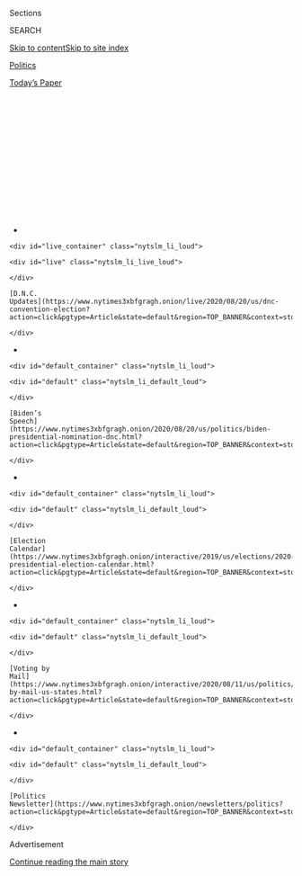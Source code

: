 <div id="app">

<div id="standalone-header">

<div class="interactive-masthead NYTAppHideMasthead css-qz70u6 e1suatyy0">

<div class="section css-ui9rw0 e1suatyy2">

<div class="css-eph4ug er09x8g0">

<div class="css-6n7j50">

</div>

<span class="css-1dv1kvn">Sections</span>

<div class="css-10488qs">

<span class="css-1dv1kvn">SEARCH</span>

</div>

[Skip to content](#site-content)[Skip to site
index](#site-index)

</div>

<div id="masthead-section-label" class="css-1wr3we4 eaxe0e00">

[Politics](https://www.nytimes3xbfgragh.onion/section/politics)

</div>

<div class="css-10698na e1huz5gh0">

</div>

</div>

<div id="masthead-bar-one" class="section hasLinks css-15hmgas e1csuq9d3">

<div class="css-uqyvli e1csuq9d0">

</div>

<div class="css-1uqjmks e1csuq9d1">

</div>

<div class="css-9e9ivx">

[](https://myaccount.nytimes3xbfgragh.onion/auth/login?response_type=cookie&client_id=vi)

</div>

<div class="css-1bvtpon e1csuq9d2">

[Today’s
Paper](https://www.nytimes3xbfgragh.onion/section/todayspaper)

</div>

</div>

</div>

<div class="css-1aor85t" style="opacity:0.000000001;z-index:-1;visibility:hidden">

<div class="css-1hqnpie">

<div class="css-epjblv">

<span class="css-17xtcya">[Politics](/section/politics)</span><span class="css-x15j1o">|</span><span class="css-fwqvlz">Is
the Church Still the Center of the Black Vote in South
Carolina?</span>

</div>

<div class="css-k008qs">

<div class="css-1iwv8en">

<span class="css-18z7m18"></span>

<div>

</div>

</div>

<span class="css-1n6z4y">https://nyti.ms/396Wk7P</span>

<div class="css-1705lsu">

<div class="css-4xjgmj">

<div class="css-4skfbu" data-role="toolbar" data-aria-label="Social Media Share buttons, Save button, and Comments Panel with current comment count" data-testid="share-tools">

  - 
  - 
  - 
  - 
    
    <div class="css-6n7j50">
    
    </div>

  - 

</div>

</div>

</div>

</div>

</div>

</div>

<div id="NYT_TOP_BANNER_REGION" class="css-mij9hh">

<div>

<div id="styln-elections-notifications-menu" class="section interactive-content interactive-size-medium css-1xxkt5x">

<div class="css-17ih8de interactive-body">

<div class="nytslm_innerContainer" data-aria-live="polite">

<div class="nytslm_title">

</div>

  - 
    
    <div id="live_container" class="nytslm_li_loud">
    
    <div id="live" class="nytslm_li_live_loud">
    
    </div>
    
    [D.N.C.
    Updates](https://www.nytimes3xbfgragh.onion/live/2020/08/20/us/dnc-convention-election?action=click&pgtype=Article&state=default&region=TOP_BANNER&context=storylines_menu)
    
    </div>

  - 
    
    <div id="default_container" class="nytslm_li_loud">
    
    <div id="default" class="nytslm_li_default_loud">
    
    </div>
    
    [Biden’s
    Speech](https://www.nytimes3xbfgragh.onion/2020/08/20/us/politics/biden-presidential-nomination-dnc.html?action=click&pgtype=Article&state=default&region=TOP_BANNER&context=storylines_menu)
    
    </div>

  - 
    
    <div id="default_container" class="nytslm_li_loud">
    
    <div id="default" class="nytslm_li_default_loud">
    
    </div>
    
    [Election
    Calendar](https://www.nytimes3xbfgragh.onion/interactive/2019/us/elections/2020-presidential-election-calendar.html?action=click&pgtype=Article&state=default&region=TOP_BANNER&context=storylines_menu)
    
    </div>

  - 
    
    <div id="default_container" class="nytslm_li_loud">
    
    <div id="default" class="nytslm_li_default_loud">
    
    </div>
    
    [Voting by
    Mail](https://www.nytimes3xbfgragh.onion/interactive/2020/08/11/us/politics/vote-by-mail-us-states.html?action=click&pgtype=Article&state=default&region=TOP_BANNER&context=storylines_menu)
    
    </div>

  - 
    
    <div id="default_container" class="nytslm_li_loud">
    
    <div id="default" class="nytslm_li_default_loud">
    
    </div>
    
    [Politics
    Newsletter](https://www.nytimes3xbfgragh.onion/newsletters/politics?action=click&pgtype=Article&state=default&region=TOP_BANNER&context=storylines_menu)
    
    </div>

</div>

</div>

</div>

</div>

</div>

<div id="top-wrapper" class="css-1sy8kpn">

<div id="top-slug" class="css-l9onyx">

Advertisement

</div>

[Continue reading the main
story](#after-top)

<div class="ad top-wrapper" style="text-align:center;height:100%;display:block;min-height:250px">

<div id="top" class="place-ad" data-position="top" data-size-key="top">

</div>

</div>

<div id="after-top">

</div>

</div>

</div>

<div id="site-content" data-role="main">

# Is the Church Still the Center of the Black Vote in South Carolina?

<div class="css-1vegfwe interactive-byline-container">

By [<span class="css-1baulvz" itemprop="name">Larry
Buchanan</span>](https://www.nytimes3xbfgragh.onion/by/larry-buchanan),
[<span class="css-1baulvz" itemprop="name">Astead W.
Herndon</span>](https://www.nytimes3xbfgragh.onion/by/astead-w-herndon),
[<span class="css-1baulvz" itemprop="name">Jon
Huang</span>](https://www.nytimes3xbfgragh.onion/by/jon-huang),
[<span class="css-1baulvz" itemprop="name">Caroline
Kim</span>](https://www.nytimes3xbfgragh.onion/by/caroline-kim),
[<span class="css-1baulvz" itemprop="name">Emily
Rhyne</span>](https://www.nytimes3xbfgragh.onion/by/emily-rhyne) and
[<span class="css-1baulvz last-byline" itemprop="name">Nilo
Tabrizy</span>](https://www.nytimes3xbfgragh.onion/by/nilo-tabrizy)Feb.
28,
2020

</div>

<div id="interactive-standalone-sharetools" class="css-wkcogx">

<div>

<div class="interactive-sharetools css-9z2bwm" data-role="toolbar" data-aria-label="Social Media Share buttons, Save button, and Comments Panel with current comment count" data-testid="share-tools">

  - 
  - 
  - 
  - 
    
    <div class="css-6n7j50">
    
    </div>

</div>

</div>

</div>

<div id="black-church-elections" class="section interactive-standard interactive-content interactive-size-scoop css-uc81c" data-id="100000007001185">

<div class="css-17ih8de interactive-body">

<div class="g-nyt-custom-placed-logo">

</div>

<div id="g-graphic" data-preview-slug="second-person">

<div id="g-fixed">

<div id="g-pixi">

<div id="g-cover" class="g-header-container">

<div class="g-top-asset g-top-cover" style="">

<div class="g-cover-asset">

<div class="g-asset g-picture g-super-blurry g-fadeout-when-ready g-asset-width-bleed" style="">

![](https://int.graylady3jvrrxbe.onion/data/videotape/finished/2020/02/1582819568/coverandcellonenew-320w.jpg)

</div>

</div>

<div class="g-header-container">

</div>

</div>

</div>

<div id="g-freebird-layer">

<div class="g-freebird-slides">

<div class="g-freebird-slide g-empty" data-index="0">

##### under-cover

<div class="g-freebird-slide-body">

</div>

</div>

<div class="g-freebird-slide g-empty" data-index="1">

##### intro

<div class="g-freebird-slide-body">

</div>

</div>

<div class="g-freebird-slide" data-index="2">

##### patriciaintro

<div class="g-freebird-slide-body">

<div class="g-container g-caption">

## Nichols Chapel AME Church

## Charleston, S.C.

</div>

</div>

</div>

<div class="g-freebird-slide g-empty" data-index="3">

##### patriciaintro2

<div class="g-freebird-slide-body">

</div>

</div>

<div class="g-freebird-slide" data-index="4">

##### patricia

<div class="g-freebird-slide-body">

<div class="g-container g-caption g-centered">

## Patricia Edwards

## Parishioner at Nichols

</div>

</div>

</div>

<div class="g-freebird-slide" data-index="5">

##### biden

<div class="g-freebird-slide-body">

<div class="g-container g-caption g-centered">

## Former Vice President  
Joseph R. Biden Jr.

## Royal Missionary Baptist Church  
in North Charleston on Sunday

</div>

</div>

</div>

<div class="g-freebird-slide" data-index="6">

##### pastor

<div class="g-freebird-slide-body">

<div class="g-container g-caption g-centered">

## Joseph Darby

## Senior Pastor at Nichols

</div>

</div>

</div>

<div class="g-freebird-slide g-empty" data-index="7">

##### pastorpandering

<div class="g-freebird-slide-body">

</div>

</div>

<div class="g-freebird-slide" data-index="8">

##### advertisement-1

<div class="g-freebird-slide-body">

<div class="g-ad">

Advertisement

<div class="place-ad" data-slot-id="mid1" data-position="mid">

</div>

</div>

</div>

</div>

<div class="g-freebird-slide g-empty" data-index="9">

##### history

<div class="g-freebird-slide-body">

</div>

</div>

<div class="g-freebird-slide g-empty" data-index="10">

##### influence

<div class="g-freebird-slide-body">

</div>

</div>

<div class="g-freebird-slide g-empty" data-index="11">

##### bidenchart

<div class="g-freebird-slide-body">

</div>

</div>

<div class="g-freebird-slide g-empty" data-index="12">

##### pete

<div class="g-freebird-slide-body">

</div>

</div>

<div class="g-freebird-slide g-empty" data-index="13">

##### patriciaend

<div class="g-freebird-slide-body">

</div>

</div>

<div class="g-freebird-slide g-empty" data-index="14">

##### community

<div class="g-freebird-slide-body">

</div>

</div>

<div class="g-freebird-slide" data-index="15">

##### deedee

<div class="g-freebird-slide-body">

<div class="g-container g-caption g-centered g-dee">

## D’atra “Dee Dee” Jackson

## National Director, Black Youth Project 100

</div>

</div>

</div>

<div class="g-freebird-slide g-empty" data-index="16">

##### void

<div class="g-freebird-slide-body">

</div>

</div>

<div class="g-freebird-slide" data-index="17">

##### end

<div class="g-freebird-slide-body">

<div class="g-container g-caption g-centered g-delayed-start">

## Tamika Gadsden

## Organizer for Black Voters Matter

</div>

</div>

</div>

<div class="g-freebird-slide g-empty" data-index="18">

##### under-coda

<div class="g-freebird-slide-body">

</div>

</div>

</div>

</div>

<div id="g-ui-layer">

<div id="g-mute-button" class="g-desktop-only">

<span class="g-muted"></span><span class="g-audio"></span>

</div>

<div class="g-button-prev">

<span class="g-caret-left"></span>

</div>

<div class="g-button-next">

<span class="g-caret-right"><span class="g-next-text">START</span></span>

</div>

<div class="g-progress-bar">

<span></span>

</div>

<div id="g-shortcuts">

<span id="g-title-button"></span>

</div>

</div>

<div id="g-loader-box">

</div>

<div id="g-coda-slide" class="g-hidden">

<div class="g-container g-desktop-only">

<div class="g-ad">

<div class="place-ad" data-slot-id="mid2" data-position="mid">

</div>

</div>

</div>

<div class="g-asset g-image-refers g-asset-width-full" style="">

### More on the 2020 Democratic Race

  - [![](https://static01.graylady3jvrrxbe.onion/images/2020/02/27/us/politics/27superdelegates/27superdelegates-thumbStandard.jpg)Democratic
    Leaders Willing to Risk Party Damage to Stop Bernie Sanders
    <span>Feb. 27,
    2020</span>](https://www.nytimes3xbfgragh.onion/2020/02/27/us/politics/democratic-superdelegates.html)
  - [![](https://static01.graylady3jvrrxbe.onion/images/2020/02/01/autossell/iowa-poll-voters-promostill/iowa-poll-voters-promostill-thumbStandard.jpg)What
    Iowa Caucusgoers Have to Say <span>Jan. 30,
    2020</span>](https://www.nytimes3xbfgragh.onion/interactive/2020/01/30/us/politics/iowa-poll-voters.html)
  - [![](https://static01.graylady3jvrrxbe.onion/images/2020/01/24/us/democratic-presidential-candidates-quiz-promo-1579884352273/democratic-presidential-candidates-quiz-promo-1579884352273-thumbStandard.jpg)A
    Quick Quiz to Match You With a Democratic Candidate <span>Jan. 30,
    2020</span>](https://www.nytimes3xbfgragh.onion/interactive/2020/01/30/us/politics/democratic-presidential-candidates-quiz.html)

</div>

<div class="g-sources">

</div>

</div>

</div>

</div>

</div>

\--\>

<div class="g-story g-freebird g-max-limit" data-preview-slug="2019-03-10-vi-freebird">

</div>

</div>

</div>

</div>

<div id="standalone-footer">

<div>

<div>

<div id="interactive-footer-wrapper">

<div class="css-i29ckm">

<div class="interactive-sharetools css-9z2bwm" data-role="toolbar" data-aria-label="Social Media Share buttons, Save button, and Comments Panel with current comment count" data-testid="share-tools">

  - 
  - 
  - 
  - 
    
    <div class="css-6n7j50">
    
    </div>

</div>

</div>

<div>

<div id="NYT_BELOW_MAIN_CONTENT_REGION">

<div>

<div id="STLYN_guide_v1_STYLN_guide_a" class="section css-l08pwh interactive-content interactive-size-medium">

<div class="css-17ih8de interactive-body">

<div class="g-story g-freebird g-max-limit" data-preview-slug="styln-scroll-guide">

</div>

<div id="g-electionguide-id" class="g-electionguide">

<div class="g-electionguide-container">

<div class="g-electionguide-wrapper">

<div class="g-electionguide-logo">

</div>

# Our 2020 Election Guide

Updated Aug. 20, 2020

  - 
    
    -----
    
    ## Convention Recap
    
      - Joe Biden accepted the Democratic nomination, urging Americans
        to have faith that they could [“overcome this season of
        darkness.”](https://www.nytimes3xbfgragh.onion/2020/08/20/us/politics/Joe-Biden-accepts-democratic-nomination.html?action=click&pgtype=Article&state=default&region=BELOW_MAIN_CONTENT&context=storylines_guide)

  - 
    
    -----
    
    ## News Analysis
    
      - Looming over Mr. Biden’s nomination was the ever-present shadow
        of another man who’s poised to dominate the campaign: [Donald J.
        Trump](https://www.nytimes3xbfgragh.onion/2020/08/20/us/politics/biden-dnc-speech-trump.html?action=click&pgtype=Article&state=default&region=BELOW_MAIN_CONTENT&context=storylines_guide).

  - 
    
    -----
    
    ## Keep Up With Our Coverage
    
      - Get an
        [email](https://www.nytimes3xbfgragh.onion/newsletters/politics?action=click&pgtype=Article&state=default&region=BELOW_MAIN_CONTENT&context=storylines_guide)
        recapping the day’s news
    
    <!-- end list -->
    
      - Download our mobile app on
        [iOS](https://apps.apple.com/us/app/nytimes/id284862083?ls=1&mat_click_id=5c79ae7455014fd1bd66b5610c05b8f2-20191112-16948&referrer=mat_click_id%3D5c79ae7455014fd1bd66b5610c05b8f2-20191112-16948%26link_click_id%3D722930677036718082)
        and
        [Android](http://a.localytics.com/android?id=com.nytimes.android&referrer=utm_source%3Dother_nyt_mobile_web%26utm_medium%3DWeb%2520page%26utm_term%3DGeneral%2520Mobile%2520Page%26utm_campaign%3DNYT%2520Mobile%2520General%2520Page)
        and turn on Breaking News and Politics alerts

</div>

</div>

</div>

</div>

</div>

</div>

</div>

</div>

<div id="bottom-wrapper" class="css-1ede5it">

<div id="bottom-slug" class="css-l9onyx">

Advertisement

</div>

[Continue reading the main
story](#after-bottom)

<div id="bottom" class="ad bottom-wrapper" style="text-align:center;height:100%;display:block;min-height:90px">

</div>

<div id="after-bottom">

</div>

</div>

## Site Index

<div>

</div>

## Site Information Navigation

  - [© <span>2020</span> <span>The New York Times
    Company</span>](https://help.nytimes3xbfgragh.onion/hc/en-us/articles/115014792127-Copyright-notice)

<!-- end list -->

  - [NYTCo](https://www.nytco.com/)
  - [Contact
    Us](https://help.nytimes3xbfgragh.onion/hc/en-us/articles/115015385887-Contact-Us)
  - [Work with us](https://www.nytco.com/careers/)
  - [Advertise](https://nytmediakit.com/)
  - [T Brand Studio](http://www.tbrandstudio.com/)
  - [Your Ad
    Choices](https://www.nytimes3xbfgragh.onion/privacy/cookie-policy#how-do-i-manage-trackers)
  - [Privacy](https://www.nytimes3xbfgragh.onion/privacy)
  - [Terms of
    Service](https://help.nytimes3xbfgragh.onion/hc/en-us/articles/115014893428-Terms-of-service)
  - [Terms of
    Sale](https://help.nytimes3xbfgragh.onion/hc/en-us/articles/115014893968-Terms-of-sale)
  - [Site
    Map](https://spiderbites.nytimes3xbfgragh.onion)
  - [Help](https://help.nytimes3xbfgragh.onion/hc/en-us)
  - [Subscriptions](https://www.nytimes3xbfgragh.onion/subscription?campaignId=37WXW)

</div>

</div>

</div>

</div>

</div>

